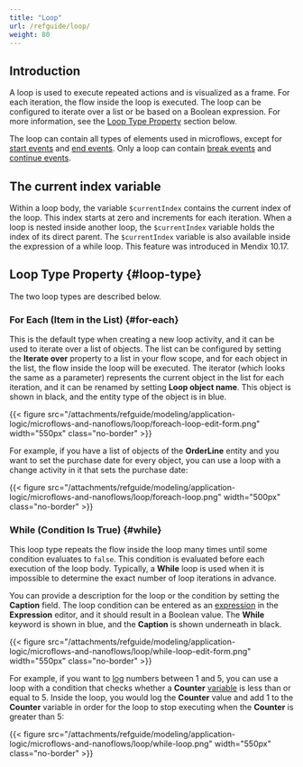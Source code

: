 ```yaml
---
title: "Loop"
url: /refguide/loop/
weight: 80
---
```


## Introduction

A loop is used to execute repeated actions and is visualized as a frame. For each iteration, the flow inside the loop is executed. The loop can be configured to iterate over a list or be based on a Boolean expression. For more information, see the [Loop Type Property](#loop-type) section below.

The loop can contain all types of elements used in microflows, except for [start events](/refguide/start-event/) and [end events](/refguide/end-event/). Only a loop can contain [break events](/refguide/break-event/) and [continue events](/refguide/continue-event/).

## The current index variable

Within a loop body, the variable `$currentIndex` contains the current index of the loop. This index starts at zero and increments for each iteration. When a loop is nested inside another loop, the `$currentIndex` variable holds the index of its direct parent. The `$currentIndex` variable is also available inside the expression of a while loop. This feature was introduced in Mendix 10.17.

## Loop Type Property {#loop-type}

The two loop types are described below.

### For Each (Item in the List) {#for-each}

This is the default type when creating a new loop activity, and it can be used to iterate over a list of objects. The list can be configured by setting the **Iterate over** property to a list in your flow scope, and for each object in the list, the flow inside the loop will be executed. The iterator (which looks the same as a parameter) represents the current object in the list for each iteration, and it can be renamed by setting **Loop object name**. This object is shown in black, and the entity type of the object is in blue.

{{< figure src="/attachments/refguide/modeling/application-logic/microflows-and-nanoflows/loop/foreach-loop-edit-form.png" width="550px" class="no-border" >}}

For example, if you have a list of objects of the **OrderLine** entity and you want to set the purchase date for every object, you can use a loop with a change activity in it that sets the purchase date:

{{< figure src="/attachments/refguide/modeling/application-logic/microflows-and-nanoflows/loop/foreach-loop.png" width="500px" class="no-border" >}}

### While (Condition Is True) {#while}

This loop type repeats the flow inside the loop many times until some condition evaluates to `false`. This condition is evaluated before each execution of the loop body. Typically, a **While** loop is used when it is impossible to determine the exact number of loop iterations in advance.

You can provide a description for the loop or the condition by setting the **Caption** field. The loop condition can be entered as an [expression](/refguide/expressions/) in the **Expression** editor, and it should result in a Boolean value. The **While** keyword is shown in blue, and the **Caption** is shown underneath in black.

{{< figure src="/attachments/refguide/modeling/application-logic/microflows-and-nanoflows/loop/while-loop-edit-form.png" width="550px" class="no-border" >}}

For example, if you want to [log](/refguide/log-message/) numbers between 1 and 5, you can use a loop with a condition that checks whether a **Counter** [variable](/refguide/variable-activities/) is less than or equal to 5. Inside the loop, you would log the **Counter** value and add 1 to the **Counter** variable in order for the loop to stop executing when the **Counter** is greater than 5:

{{< figure src="/attachments/refguide/modeling/application-logic/microflows-and-nanoflows/loop/while-loop.png" width="550px" class="no-border" >}}
